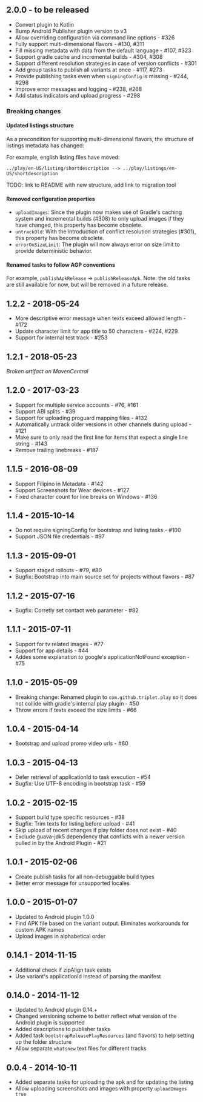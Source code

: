 ## 2.0.0 - to be released

* Convert plugin to Kotlin
* Bump Android Publisher plugin version to v3
* Allow overriding configuration via command line options - #326
* Fully support multi-dimensional flavors - #130, #311
* Fill missing metadata with data from the default language - #107, #323
* Support gradle cache and incremental builds - #304, #308
* Support different resolution strategies in case of version conflicts - #301
* Add group tasks to publish all variants at once - #117, #273
* Provide publishing tasks even when `signingConfig` is missing - #244, #298
* Improve error messages and logging - #238, #268
* Add status indicators and upload progress - #298

### Breaking changes

#### Updated listings structure

As a precondition for supporting multi-dimensional flavors, the structure of listings metadata
has changed:

For example, english listing files have moved:

```
../play/en-US/listing/shortdescription --> ../play/listings/en-US/shortdescription
```

TODO: link to README with new structure, add link to migration tool

#### Removed configuration properties

* `uploadImages`: Since the plugin now makes use of Gradle's caching system and incremental builds
  (#308) to only upload images if they have changed, this property has become obsolete.
* `untrackOld`: With the introduction of conflict resolution strategies (#301), this property has
  become obsolete.
* `errorOnSizeLimit`: The plugin will now always error on size limit to provide deterministic
  behavior.

#### Renamed tasks to follow AGP conventions

For example, `publishApkRelease` -> `publishReleaseApk`. Note: the old tasks are still available for
now, but will be removed in a future release.

## 1.2.2 - 2018-05-24

* More descriptive error message when texts exceed allowed length - #172
* Update character limit for app title to 50 characters - #224, #229
* Support for internal test track - #253

## 1.2.1 - 2018-05-23

*Broken artifact on MavenCentral*

## 1.2.0 - 2017-03-23

* Support for multiple service accounts - #76, #161
* Support ABI splits - #39
* Support for uploading proguard mapping files - #132
* Automatically untrack older versions in other channels during upload - #121
* Make sure to only read the first line for items that expect a single line string - #143
* Remove trailing linebreaks - #187

## 1.1.5 - 2016-08-09

* Support Filipino in Metadata - #142
* Support Screenshots for Wear devices - #127
* Fixed character count for line breaks on Windows - #136

## 1.1.4 - 2015-10-14

* Do not require signingConfig for bootstrap and listing tasks - #100
* Support JSON file credentials - #97

## 1.1.3 - 2015-09-01

* Support staged rollouts - #79, #80
* Bugfix: Bootstrap into main source set for projects without flavors - #87

## 1.1.2 - 2015-07-16

* Bugfix: Corretly set contact web parameter - #82

## 1.1.1 - 2015-07-11

* Support for tv related images - #77
* Support for app details - #44
* Addes some explanation to google's applicationNotFound exception - #75

## 1.1.0 - 2015-05-09

* Breaking change: Renamed plugin to `com.github.triplet.play` so it does not collide with gradle's
  internal play plugin - #50
* Throw errors if texts exceed the size limits - #66

## 1.0.4 - 2015-04-14

* Bootstrap and upload promo video urls - #60

## 1.0.3 - 2015-04-13

* Defer retrieval of applicationId to task execution - #54
* Bugfix: Use UTF-8 encoding in bootstrap task - #59

## 1.0.2 - 2015-02-15

* Support build type specific resources - #38
* Bugfix: Trim texts for listing before upload - #41
* Skip upload of recent changes if play folder does not exist - #40
* Exclude guava-jdk5 dependency that conflicts with a newer version pulled in by the Android
  Plugin - #21

## 1.0.1 - 2015-02-06

* Create publish tasks for all non-debuggable build types
* Better error message for unsupported locales

## 1.0.0 - 2015-01-07

* Updated to Android plugin 1.0.0
* Find APK file based on the variant output. Eliminates workarounds for custom APK names
* Upload images in alphabetical order

## 0.14.1 - 2014-11-15

* Additional check if zipAlign task exists
* Use variant's applicationId instead of parsing the manifest

## 0.14.0 - 2014-11-12

* Updated to Android plugin 0.14.+
* Changed versioning scheme to better reflect what version of the Android plugin is supported
* Added descriptions to publisher tasks
* Added task `bootstrapReleasePlayResources` (and flavors) to help setting up the folder structure
* Allow separate `whatsnew` text files for different tracks

## 0.0.4 - 2014-10-11

* Added separate tasks for uploading the apk and for updating the listing
* Allow uploading screenshots and images with property `uploadImages true`
